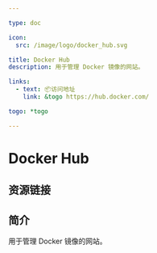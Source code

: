 ```yaml
---

type: doc

icon:
  src: /image/logo/docker_hub.svg

title: Docker Hub
description: 用于管理 Docker 镜像的网站。

links:
  - text: 📦访问地址
    link: &togo https://hub.docker.com/

togo: *togo

---
```


<ShowLogo />

# Docker Hub

<ShowBreadcrumb />

## 资源链接

<ShowLinks />

## 简介

用于管理 Docker 镜像的网站。